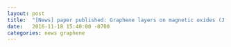 ```yaml
---
layout: post
title:  "[News] paper published: Graphene layers on magnetic oxides (J. Phys. Chem. Lett.)"
date:   2016-11-18 15:40:00 -0700
categories: news graphene
---
```


